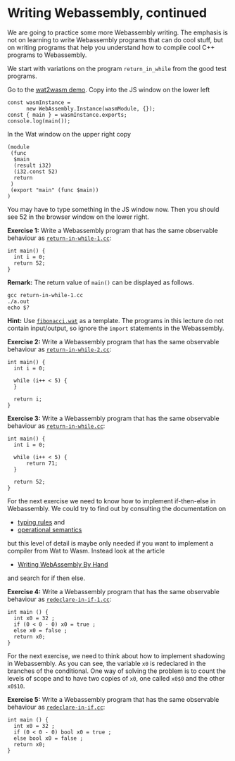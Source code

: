 # Writing Webassembly, continued

We are going to practice some more Webassembly writing. The emphasis is not on learning to write Webassembly programs that can do cool stuff, but on writing programs that help you understand how to compile cool C++ programs to Webassembly.

We start with variations on the program `return_in_while` from the good test programs.

Go to the [wat2wasm demo](https://webassembly.github.io/wabt/demo/wat2wasm/). Copy into the JS window on the lower left

    const wasmInstance =
          new WebAssembly.Instance(wasmModule, {});
    const { main } = wasmInstance.exports;
    console.log(main());

In the Wat window on the upper right copy

    (module
     (func 
      $main
      (result i32)
      (i32.const 52)
      return
     )
     (export "main" (func $main))
    )
    
You may have to type something in the JS window now. Then you should see 52 in the browser window on the lower right.
    
    

**Exercise 1:** Write a Webassembly program that has the same observable behaviour as [`return-in-while-1.cc`](Compiler-Assignments-5/return-in-while-1.cc):

    int main() {
      int i = 0;
      return 52;
    }

**Remark:** The return value of `main()` can be displayed as follows.

    gcc return-in-while-1.cc
    ./a.out
    echo $?

**Hint:** Use [`fibonacci.wat`](Compiler-Assignment-5/fibonacci.wat) as a template. The programs in this lecture do not contain input/output, so ignore the `import` statements in the Webassembly.

**Exercise 2:** Write a Webassembly program that has the same observable behaviour as [`return-in-while-2.cc`](Compiler-Assignments-5/return-in-while-2.cc):

    int main() {
      int i = 0;
    
      while (i++ < 5) {
      }
    
      return i;
    }
    
**Exercise 3:** Write a Webassembly program that has the same observable behaviour as [`return-in-while.cc`](Compiler-Assignments-5/return-in-while.cc):

    int main() {
      int i = 0;
    
      while (i++ < 5) {
          return 71;
      }
    
      return 52;
    }

For the next exercise we need to know how to implement if-then-else in Webassembly. We could try to find out  by consulting the documentation on

- [typing rules](https://webassembly.github.io/spec/core/valid/instructions.html#) and
- [operational semantics](https://webassembly.github.io/spec/core/exec/instructions.html#)

but this level of detail is maybe only needed if you want to implement a compiler from Wat to Wasm. Instead look at the article

- [Writing WebAssembly By Hand](https://blog.scottlogic.com/2018/04/26/webassembly-by-hand.html)

and search for if then else.

**Exercise 4:** Write a Webassembly program that has the same observable behaviour as [`redeclare-in-if-1.cc`](Compiler-Assignments-5/redeclare-in-if-1.cc):

    int main () {
      int x0 = 32 ;
      if (0 < 0 - 0) x0 = true ;
      else x0 = false ;
      return x0;
    }
    
For the next exercise, we need to think about how to implement shadowing in Webassembly. As you can see, the variable `x0` is redeclared in the branches of the conditional. One way of solving the problem is to count the levels of scope and to have two copies of `x0`, one called `x0$0` and the other `x0$10`.

**Exercise 5:** Write a Webassembly program that has the same observable behaviour as [`redeclare-in-if.cc`](Compiler-Assignments-5/redeclare-in-if.cc):

    int main () {
      int x0 = 32 ;
      if (0 < 0 - 0) bool x0 = true ;
      else bool x0 = false ;
      return x0;
    }
    
